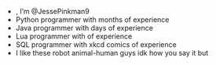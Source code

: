 - , I’m @JessePinkman9
- Python programmer with months of experience
- Java programmer with days of experience
- Lua programmer with of experience
- SQL programmer with xkcd comics of experience
- I like these robot animal-human guys idk how you say it but 
